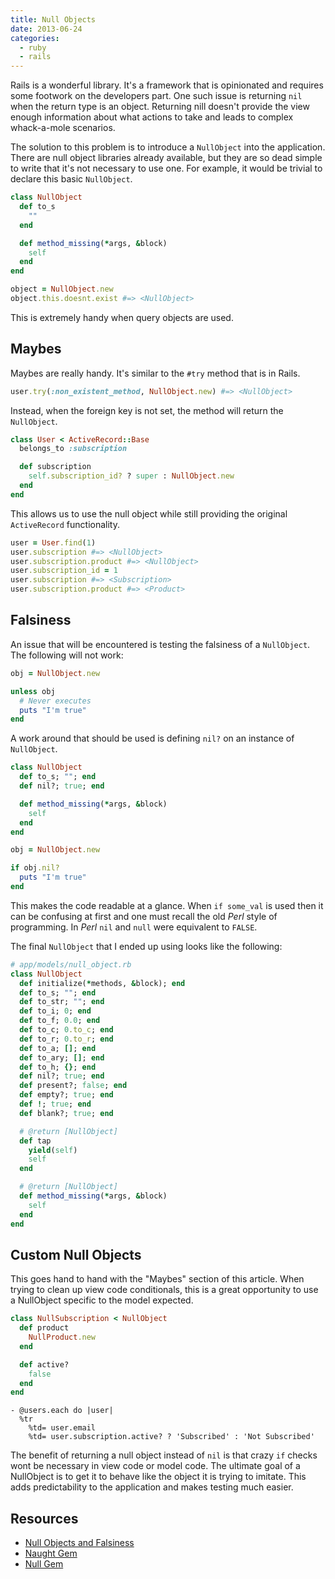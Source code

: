```yaml
---
title: Null Objects
date: 2013-06-24
categories:
  - ruby
  - rails
---
```


Rails is a wonderful library. It's a framework that is opinionated and requires
some footwork on the developers part. One such issue is returning `nil` when the
return type is an object. Returning nill doesn't provide the view enough
information about what actions to take and leads to complex whack-a-mole
scenarios.

The solution to this problem is to introduce a `NullObject` into the
application. There are null object libraries already available, but they are so
dead simple to write that it's not necessary to use one. For example, it would
be trivial to declare this basic `NullObject`.

```ruby
class NullObject
  def to_s
    ""
  end

  def method_missing(*args, &block)
    self
  end
end

object = NullObject.new
object.this.doesnt.exist #=> <NullObject>
```

This is extremely handy when query objects are used.

## Maybes

Maybes are really handy. It's similar to the `#try` method that is in Rails.

```ruby
user.try(:non_existent_method, NullObject.new) #=> <NullObject>
```

Instead, when the foreign key is not set, the method will return the
`NullObject`.

```ruby
class User < ActiveRecord::Base
  belongs_to :subscription

  def subscription
    self.subscription_id? ? super : NullObject.new
  end
end
```

This allows us to use the null object while still providing the original
`ActiveRecord` functionality.

```ruby
user = User.find(1)
user.subscription #=> <NullObject>
user.subscription.product #=> <NullObject>
user.subscription_id = 1
user.subscription #=> <Subscription>
user.subscription.product #=> <Product>
```

## Falsiness

An issue that will be encountered is testing the falsiness of a `NullObject`.
The following will not work:

```ruby
obj = NullObject.new

unless obj
  # Never executes
  puts "I'm true"
end
```

A work around that should be used is defining `nil?` on an instance of
`NullObject`.

```ruby
class NullObject
  def to_s; ""; end
  def nil?; true; end

  def method_missing(*args, &block)
    self
  end
end

obj = NullObject.new

if obj.nil?
  puts "I'm true"
end
```

This makes the code readable at a glance. When `if some_val` is used then it can
be confusing at first and one must recall the old *Perl* style of programming.
In *Perl* `nil` and `null` were equivalent to `FALSE`.

The final `NullObject` that I ended up using looks like the following:

```ruby
# app/models/null_object.rb
class NullObject
  def initialize(*methods, &block); end
  def to_s; ""; end
  def to_str; ""; end
  def to_i; 0; end
  def to_f; 0.0; end
  def to_c; 0.to_c; end
  def to_r; 0.to_r; end
  def to_a; []; end
  def to_ary; []; end
  def to_h; {}; end
  def nil?; true; end
  def present?; false; end
  def empty?; true; end
  def !; true; end
  def blank?; true; end

  # @return [NullObject]
  def tap
    yield(self)
    self
  end

  # @return [NullObject]
  def method_missing(*args, &block)
    self
  end
end
```

## Custom Null Objects

This goes hand to hand with the "Maybes" section of this article. When trying to
clean up view code conditionals, this is a great opportunity to use a NullObject
specific to the model expected.

```ruby
class NullSubscription < NullObject
  def product
    NullProduct.new
  end

  def active?
    false
  end
end
```

```haml app/views/users/index.html.haml
- @users.each do |user|
  %tr
    %td= user.email
    %td= user.subscription.active? ? 'Subscribed' : 'Not Subscribed'
```

The benefit of returning a null object instead of `nil` is that crazy `if`
checks wont be necessary in view code or model code. The ultimate goal of a
NullObject is to get it to behave like the object it is trying to imitate. This
adds predictability to the application and makes testing much easier.

## Resources

  * [Null Objects and Falsiness](http://devblog.avdi.org/2011/05/30/null-objects-and-falsiness/)
  * [Naught Gem](https://github.com/avdi/naught)
  * [Null Gem](https://github.com/katmagic/null)
